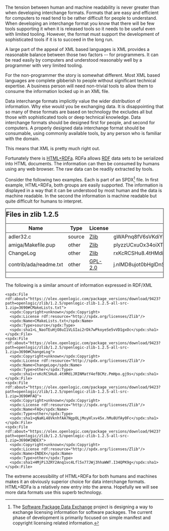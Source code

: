 The tension between human and machine readability is never greater
than when developing interchange formats.  Formats that are easy and
efficient for computers to read tend to be rather difficult for people
to understand.  When developing an interchange format you know that
there will be few tools supporting it when it is released tools so it
needs to be useful even with limited tooling.  However, the format
must support the development of sophisticated tools if it is to
succeed in the long run.

A large part of the appeal of XML based languages is XML provides a
reasonable balance between those two factors -- for programmers.  It
can be read easily by computers and understood reasonably well by a
programmer with very limited tooling.

For the non-programmer the story is somewhat different.  Most XML
based languages are complete gibberish to people without significant
technical expertise.  A business person will need non-trivial tools to
allow them to consume the information locked up in an XML file.

Data interchange formats implicitly value the wider distribution of
information.  Why else would you be exchanging data.  It is
disappointing that so many of these formats are based on technology
the excludes all but those with sophisticated tools or deep technical
knowledge.  Data interchange formats should be designed first for
people, and second for computers.  A properly designed data
interchange format should be consumable, using commonly available
tools, by any person who is familiar with the domain.

This means that XML is pretty much right out.

Fortunately there is [HTML+RDFa][rdfa].  RDFa allows [RDF][] data sets
to be serialized into HTML documents.  The information can then be
consumed by humans using any web browser.  The raw data can be readily
extracted by tools.

Consider the following two examples.  Each is part of an SPDX[^spdx]
file.  In first example, HTML+RDFa, both groups are easily supported.
The information is displayed in a way that it can be understood by
most human and the data is machine readable.  In the second the
information is machine readable but quite difficult for humans to
interpret.

[^spdx]: The [Software Package Data Exchange][spdx] project is
designing a way to exchange licensing information for software
packages.  The current phase of development is primarily focused on
simple manifest and copyright licensing related information.

<div style="border:solid 2px gray; overflow:auto;">
<h2 style="margin-top:0.25em; margin-bottom:0.25em;">Files in zlib 1.2.5</h2>
<table style="border-collapse:collapse;">
<thead>
<tr><th>Name</th><th>Type</th><th>License</th><th>Checksum</th><th>Copyright</th></tr>
</thead>

<tbody>
<tr typeof="spdx:File" about="https://olex.openlogic.com/package_versions/download/9423?path=openlogic/zlib/1.2.5/openlogic-zlib-1.2.5-all-src-1.zip&amp;package_version_id=3690#adler32.c">
<td property="spdx:Name">adler32.c
<span resource="https://olex.openlogic.com/package_versions/download/9423?path=openlogic/zlib/1.2.5/openlogic-zlib-1.2.5-all-src-1.zip&amp;package_version_id=3690" rev="spdx:MemberFile"/></td>
<td property="spdx:Type">source</td>
<td><a href="http://spdx.com/licenses/zlib" rel="spdx:License">Zlib</a></td>
<td property="spdx:mac" datatype="spdx:sha256">gWAPnq8fV6sVKdiYkgJQ1nFoTaXXSqoVfJbMCr9Kzd0</td>
<td property="spdx:Copyright">unknown</td>
</tr>

<tr typeof="spdx:File" about="https://olex.openlogic.com/package_versions/download/9423?path=openlogic/zlib/1.2.5/openlogic-zlib-1.2.5-all-src-1.zip&amp;package_version_id=3690#amiga/Makefile.pup">
<td property="spdx:Name">amiga/Makefile.pup<span resource="https://olex.openlogic.com/package_versions/download/9423?path=openlogic/zlib/1.2.5/openlogic-zlib-1.2.5-all-src-1.zip&amp;package_version_id=3690" rev="spdx:MemberFile"/></td>
<td property="spdx:Type">other</td>
<td><a href="http://spdx.org/licenses/Zlib" rel="spdx:License">Zlib</a></td>
<td property="spdx:mac" datatype="spdx:sha256">plyzzUCxuOx34oiXTdncU9ke14u.SV6UzMhN3UI.3x8</td>
<td property="spdx:Copyright">unknown</td>
</tr>       
        
<tr typeof="spdx:File" about="https://olex.openlogic.com/package_versions/download/9423?path=openlogic/zlib/1.2.5/openlogic-zlib-1.2.5-all-src-1.zip&amp;package_version_id=3690#ChangeLog">
<td property="spdx:Name">ChangeLog<span resource="https://olex.openlogic.com/package_versions/download/9423?path=openlogic/zlib/1.2.5/openlogic-zlib-1.2.5-all-src-1.zip&amp;package_version_id=3690" rev="spdx:MemberFile"/></td>
<td property="spdx:Type">other</td>
<td><a href="http://spdx.org/licenses/Zlib" rel="spdx:License">Zlib</a></td>
<td property="spdx:mac" datatype="spdx:sha256">rxKcRCSHu8.4tHMdiJRINMatY4efBCMz.PmHpo.gj9s</td>
<td property="spdx:Copyright">unknown</td>
</tr>

<tr typeof="spdx:File" about="https://olex.openlogic.com/package_versions/download/9423?path=openlogic/zlib/1.2.5/openlogic-zlib-1.2.5-all-src-1.zip&amp;package_version_id=3690#contrib/ada/readme.txt">
<td property="spdx:Name">contrib/ada/readme.txt<span resource="https://olex.openlogic.com/package_versions/download/9423?path=openlogic/zlib/1.2.5/openlogic-zlib-1.2.5-all-src-1.zip&amp;package_version_id=3690" rev="spdx:MemberFile"/></td>
<td property="spdx:Type">other</td>
<td><a href="http://spdx.org/licenses/GPL-2.0" rel="spdx:License">GPL-2.0</a></td>
<td property="spdx:mac" datatype="spdx:sha256">j.nlMD8ujot0bHglDnS3xK63zmIS_c51H8Ogzlakf.I</td>
<td property="spdx:Copyright">unknown</td>
</tr>
</tbody>
</table>
</div>

The following is a similar amount of information expressed in RDF/XML

    <spdx:File rdf:about="https://olex.openlogic.com/package_versions/download/9423?path=openlogic/zlib/1.2.5/openlogic-zlib-1.2.5-all-src-1.zip=3690#CMakeLists.txt">
      <spdx:Copyright>unknown</spdx:Copyright>
      <spdx:License rdf:resource="http://spdx.org/licenses/Zlib"/>
      <spdx:Name>CMakeLists.txt</spdx:Name>
      <spdx:Type>source</spdx:Type>
      <spdx:sha1>L_NaoTEuHjO8uI1VLGIai2rDk7wPkoyeSe5vVD1gxOc</spdx:sha1>
    </spdx:File>
    <spdx:File rdf:about="https://olex.openlogic.com/package_versions/download/9423?path=openlogic/zlib/1.2.5/openlogic-zlib-1.2.5-all-src-1.zip=3690#ChangeLog">
      <spdx:Copyright>unknown</spdx:Copyright>
      <spdx:License rdf:resource="http://spdx.org/licenses/Zlib"/>
      <spdx:Name>ChangeLog</spdx:Name>
      <spdx:Type>other</spdx:Type>
      <spdx:sha1>rxKcRCSHu8.4tHMdiJRINMatY4efBCMz.PmHpo.gj9s</spdx:sha1>
    </spdx:File>
    <spdx:File rdf:about="https://olex.openlogic.com/package_versions/download/9423?path=openlogic/zlib/1.2.5/openlogic-zlib-1.2.5-all-src-1.zip=3690#FAQ">
      <spdx:Copyright>unknown</spdx:Copyright>
      <spdx:License rdf:resource="http://spdx.org/licenses/Zlib"/>
      <spdx:Name>FAQ</spdx:Name>
      <spdx:Type>other</spdx:Type>
      <spdx:sha1>qNaKL48VknhfAA7NgpOLjMoyHlxv45x.hMu8UfAy0Fc</spdx:sha1>
    </spdx:File>
    <spdx:File rdf:about="https://olex.openlogic.com/package_versions/download/9423?path=openlogic/zlib/1.2.5/openlogic-zlib-1.2.5-all-src-1.zip=3690#INDEX">
      <spdx:Copyright>unknown</spdx:Copyright>
      <spdx:License rdf:resource="http://spdx.org/licenses/Zlib"/>
      <spdx:Name>INDEX</spdx:Name>
      <spdx:Type>other</spdx:Type>
      <spdx:sha1>HMjPi3ZRY2Anq1vc4Lfl5x77JWj3hhaWWT.I34QPK9g</spdx:sha1>
    </spdx:File>


The extreme accessibility of HTML+RDFa for both humans and machines
makes it an obviously superior choice for data interchange formats.
HTML+RDFa is a relatively new entry into the arena.  Hopefully we will
see more data formats use this superb technology.
 

[spdx]:http://spdx.org/
[rdf]: http://www.w3.org/TR/rdf-primer/
[rdfa]: http://www.w3.org/TR/xhtml-rdfa-primer/

